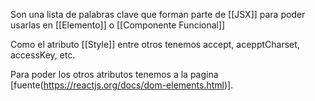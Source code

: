 Son una lista de palabras clave que forman parte de [[JSX]] para poder usarlas en [[Elemento]] o [[Componente Funcional]]

Como el atributo [[Style]] entre otros tenemos accept, acepptCharset, accessKey, etc.

Para poder los otros atributos tenemos a la pagina [fuente(https://reactjs.org/docs/dom-elements.html)].



